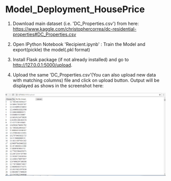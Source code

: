 # Model_Deployment_HousePrice
1. Download main dataset (i.e. 'DC_Properties.csv') from here: https://www.kaggle.com/christophercorrea/dc-residential-properties#DC_Properties.csv

2. Open IPython Notebook 'Recipient.ipynb' : Train the Model and export(pickle) the model(.pkl format)

3. Install Flask package (if not already installed) and go to http://127.0.0.1:5000/upload.

4. Upload the same 'DC_Properties.csv'(You can also upload new data with matching columns) file and click on upload button. Output will be displayed as shows in the screenshot here:

![alt text](Screenshot.PNG)
